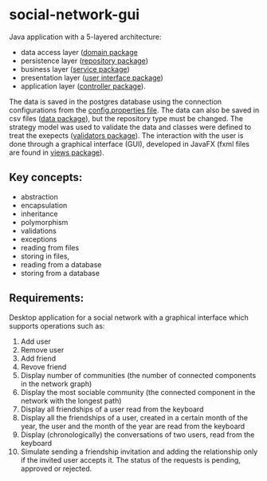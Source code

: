 # social-network-gui

Java application with a 5-layered architecture: 
- data access layer ([domain package](https://github.com/Iri25/social-network-fx/tree/main/SocialNetwork/src/main/java/socialnetwork/domain)
- persistence layer ([repository package](https://github.com/Iri25/social-network-fx/tree/main/SocialNetwork/src/main/java/socialnetwork/repository))
- business layer ([service package](https://github.com/Iri25/social-network-fx/tree/main/SocialNetwork/src/main/java/socialnetwork/service))
- presentation layer ([user interface package](https://github.com/Iri25/social-network-fx/tree/main/SocialNetwork/src/main/java/socialnetwork/ui))
- application layer ([controller package](https://github.com/Iri25/social-network-gui/tree/main/SocialNetwork/src/main/java/controller)).

The data is saved in the postgres database using the connection configurations from the [config.properties file](https://github.com/Iri25/social-network-fx/blob/main/SocialNetwork/src/main/resources/config.properties). The data can also be saved in csv files ([data package](https://github.com/Iri25/social-network-fx/tree/main/SocialNetwork/data)), but the repository type must be changed. The strategy model was used to validate the data and classes were defined to treat the exepects ([validators package](https://github.com/Iri25/social-network-fx/tree/main/SocialNetwork/src/main/java/socialnetwork/domain/validators)). The interaction with the user is done through a graphical interface (GUI), developed in JavaFX (fxml files are found in [views package](https://github.com/Iri25/social-network-gui/tree/main/SocialNetwork/src/main/resources/Views)).

## Key concepts:
- abstraction
- encapsulation
- inheritance
- polymorphism
- validations
- exceptions
- reading from files
- storing in files,
- reading from a database
- storing from a database

## Requirements:
Desktop application for a social network with a graphical interface which supports operations such as:

1. Add user
2. Remove user
3. Add friend
4. Revove friend
5. Display number of communities (the number of connected components in the network graph)
6. Display the most sociable community (the connected component in the network with the longest path)
7. Display all friendships of a user read from the keyboard
8. Display all the friendships of a user, created in a certain month of the year, the user and the month of the year are read from the keyboard
9. Display (chronologically) the conversations of two users, read from the keyboard
10. Simulate sending a friendship invitation and adding the relationship only if the invited user accepts it. The status of the requests is pending, approved or rejected.
